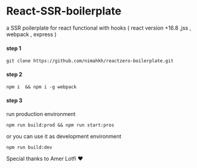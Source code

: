 # React-SSR-boilerplate

a SSR poilerplate for react functional with hooks ( react version +16.8 ,jss , webpack , express ) 

#### step 1 

```
git clone https://github.com/nimahkh/reactzero-boilerplate.git
```

#### step 2

```
npm i  && npm i -g webpack
```
#### step 3

run production environment

```
npm run build:prod && npm run start:pros
```

or you can use it as development environment 

```
npm run build:dev
```

Special thanks to Amer Lotfi :heart:
